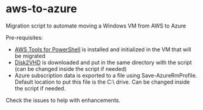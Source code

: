 # aws-to-azure
Migration script to automate moving a Windows VM from AWS to Azure

Pre-requisites:

- [AWS Tools for PowerShell](https://aws.amazon.com/powershell/) is installed and initialized in the VM that will be migrated
- [Disk2VHD](https://technet.microsoft.com/en-us/sysinternals/ee656415.aspx) is downloaded and put in the same directory with the script (can be changed inside the script if needed)
- Azure subscription data is exported to a file using Save-AzureRmProfile. Default location to put this file is the C:\ drive. Can be changed inside the script if needed.

Check the issues to help with enhancements.

